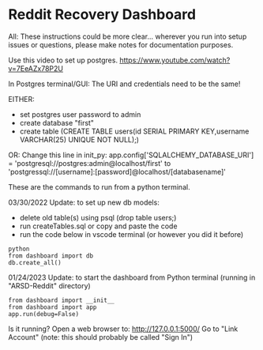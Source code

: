 # Reddit Recovery Dashboard

All: These instructions could be more clear... wherever you run into setup issues or questions, please make notes for documentation purposes.

Use this video to set up postgres. https://www.youtube.com/watch?v=7EeAZx78P2U

In Postgres terminal/GUI: The URI and credentials need to be the same!

EITHER:
- set postgres user password to admin
- create database "first"
- create table (CREATE TABLE users(id SERIAL PRIMARY KEY,username VARCHAR(25) UNIQUE NOT NULL);)

OR:
Change this line in init_py:
app.config['SQLALCHEMY_DATABASE_URI'] = 'postgresql://postgres:admin@localhost/first'
to
'postgressql://[username]:[password]@localhost/[databasename]'

These are the commands to run from a python terminal.

03/30/2022 Update: to set up new db models:
- delete old table(s) using psql (drop table users;)
- run createTables.sql or copy and paste the code
- run the code below in vscode terminal (or however you did it before)

```
python
from dashboard import db
db.create_all()
```

01/24/2023 Update: to start the dashboard from Python terminal (running in "ARSD-Reddit" directory)

```
from dashboard import __init__
from dashboard import app
app.run(debug=False)
```

Is it running?
Open a web browser to: http://127.0.0.1:5000/
Go to "Link Account" (note: this should probably be called "Sign In") 
